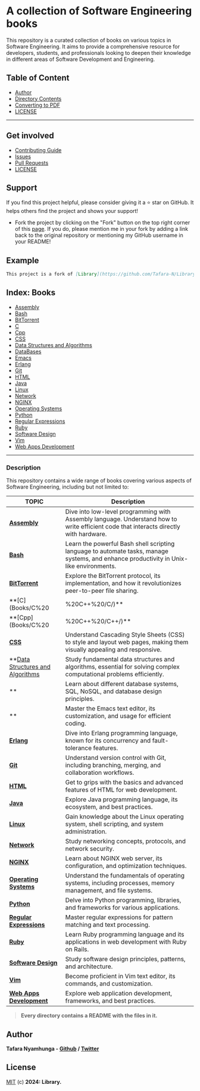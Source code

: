 # A collection of Software Engineering books

This repository is a curated collection of books on various topics in Software Engineering. It aims to provide a comprehensive resource for developers, students, and professionals looking to deepen their knowledge in different areas of Software Development and Engineering.

## Table of Content
- [Author](#author)
- [Directory Contents](#books)
- [Converting to PDF](utils/file_conversion.md)
- [LICENSE](#license)
___

## Get involved

- [Contributing Guide](Contributors.md)
- [Issues](https://github.com/Tafara-N/Library/issues)
- [Pull Requests](https://github.com/Tafara-N/Library/pulls)
- [LICENSE](LICENSE)

## Support

If you find this project helpful, please consider giving it a ⭐ star on GitHub. It helps others find the project and shows your support!

- Fork the project by clicking on the "Fork" button on the top right corner of this [page](https://github.com/Tafara-N/Library). If you do, please mention me in your fork by adding a link back to the original repository or mentioning my GitHub username in your README!

## Example

```markdown
This project is a fork of [Library](https://github.com/Tafara-N/Library) by [@Tafara-N](https://github.com/Tafara-N).
```

## Index: Books

- [Assembly](Books/ASM/README.md)
- [Bash](Books/Bash/README.md)
- [BitTorrent](Books/BitTorrent/README.md)
- [C](Books/C%20|%20C++%20/C/README.md)
- [Cpp](Books/C%20|%20C++%20/C++/READEME.md)
- [CSS](Books/HTML/CSS/README.md)
- [Data Structures and Algorithms](Books/Data%20Structures%20and%20Algorithms/README.md)
- [DataBases](Books/DataBases/README.md)
- [Emacs](Books/Emacs/README.md)
- [Erlang](Books/Erlang/README.md)
- [Git](Books/Git/README.md)
- [HTML](Books/HTML/README.md)
- [Java]()
- [Linux](Books/Linux/README.md)
- [Network](Books/Network/README.md)
- [NGINX](Books/Nginx/README.md)
- [Operating Systems](Books/Operating%20Systems/README.md)
- [Python](Books/Python/README.md)
- [Regular Expressions](Books/Regex/README.md)
- [Ruby](Books/Ruby/README.md)
- [Software Design](Books/Software%20Design/README.md)
- [Vim](Books/Vim/README.md)
- [Web Apps Development](Books/Web%20Apps%20Dev/README.md)
___

### Description

This repository contains a wide range of books covering various aspects of Software Engineering, including but not limited to:

| TOPIC                             | Description                                                                                                                             |
|-----------------------------------|-----------------------------------------------------------------------------------------------------------------------------------------|
| **[Assembly](Books/ASM/)**        | Dive into low-level programming with Assembly language. Understand how to write efficient code that interacts directly with hardware.   |
| **[Bash](Books/Bash/)**           | Learn the powerful Bash shell scripting language to automate tasks, manage systems, and enhance productivity in Unix-like environments. |
| **[BitTorrent](Books/BitTorrent/)**           | Explore the BitTorrent protocol, its implementation, and how it revolutionizes peer-to-peer file sharing.                   |
| **[C](Books/C%20|%20C++%20/C/)**              | Master the C programming language, known for its performance and low-level memory manipulation capabilities.                |
| **[Cpp](Books/C%20|%20C++%20/C++/)**          | Delve into C++, an extension of C that includes object-oriented features, and learn how to write robust and efficient code. |
| **[CSS](Books/HTML/CSS/)**                    | Understand Cascading Style Sheets (CSS) to style and layout web pages, making them visually appealing and responsive.       |
| **[Data Structures and Algorithms](Books/Data%20Structures%20and%20Algorithms/) | Study fundamental data structures and algorithms, essential for solving complex computational problems efficiently. |
| ** | Learn about different database systems, SQL, NoSQL, and database design principles.                         |
| **[]() | Master the Emacs text editor, its customization, and usage for efficient coding.                            |
| **[Erlang](Books/Erlang/)**                             | Dive into Erlang programming language, known for its concurrency and fault-tolerance features.                    |
| **[Git](Books/Git/)**                                   | Understand version control with Git, including branching, merging, and collaboration workflows.                   |
| **[HTML](Books/HTML/)**                                 | Get to grips with the basics and advanced features of HTML for web development.                                   |
| **[Java](Books/Java/)**                                 | Explore Java programming language, its ecosystem, and best practices.                                             |
| **[Linux](Books/Linux/)**                               | Gain knowledge about the Linux operating system, shell scripting, and system administration.                      |
| **[Network](Books/Network/)**                           | Study networking concepts, protocols, and network security.                                                       |
| **[NGINX](Books/Nginx/)**                               | Learn about NGINX web server, its configuration, and optimization techniques.                                     |
| **[Operating Systems](Books/Operating%20Systems/)**     | Understand the fundamentals of operating systems, including processes, memory management, and file systems.       |
| **[Python](Books/Python/)**                             | Delve into Python programming, libraries, and frameworks for various applications.                                |
| **[Regular Expressions](Books/Regex/)**                 | Master regular expressions for pattern matching and text processing.                                              |
| **[Ruby](Books/Ruby/)**                                 | Learn Ruby programming language and its applications in web development with Ruby on Rails.                       |
| **[Software Design](Books/Software%20Design/)**         | Study software design principles, patterns, and architecture.                                                     |
| **[Vim](Books/Vim/)**                                   | Become proficient in Vim text editor, its commands, and customization.                                            |
| **[Web Apps Development](Books/Web%20Apps%20Dev/)**     | Explore web application development, frameworks, and best practices.                                              |

> **Every directory contains a README with the files in it.**

## Author

**Tafara Nyamhunga  - [Github](https://github.com/tafara-n) / [Twitter](https://twitter.com/tafaranyamhunga)**

## License

[MIT](LICENSE) (c) **2024: Library.**
